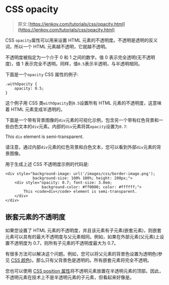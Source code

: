 # CSS opacity

> 原文:[https://jenkov.com/tutorials/css/opacity.html](https://jenkov.com/tutorials/css/opacity.html)

CSS `opacity`属性可以用来设置 HTML 元素的不透明度。不透明是透明的反义词，所以一个 HTML 元素越不透明，它就越不透明。

不透明度被指定为一个介于 0 和 1 之间的数字。值 0 表示完全透明(无不透明度)，值 1 表示完全不透明。同样，值`0.5`表示半透明，与半透明相同。

下面是一个`opacity` CSS 属性的例子:

```
.withOpacity {
    opacity: 0.5;
}

```

这个例子用 CSS 类`withOpacity`到`0.5`设置所有 HTML 元素的不透明度，这意味着 HTML 元素变成半透明的。

下面是一个带有背景图像的`div`元素的可视化示例，包含另一个带有红色背景和一些白色文本的`div`元素。内部的`div`元素将其`opacity`设置为`0.7`:

This `div` element is semi-transparent.

请注意，通过内部`div`元素的红色背景和白色文本，您可以看到外部`div`元素的背景图像。

用于生成上述 CSS 不透明度示例的代码是:

```
<div style="background-image: url('/images/css/border-image.png'); 
            background-size: 100% 100%; height: 200px;">
    <div style="opacity: 0.7; font-size: 3.0em; 
                background-color: #ff0000; color: #ffffff;">
        This <code>div</code> element is semi-transparent.
    </div>
</div>

```

## 嵌套元素的不透明度

如果您设置了 HTML 元素的不透明度，并且该元素有子元素(嵌套元素)，则嵌套元素可以具有的最大不透明度与父元素相同。例如，如果在外部元素(父元素)上设置不透明度为 0.7，则所有子元素的不透明度最大为 0.7。

有很多方法可以解决这个问题。例如，您可以将父元素的背景色设置为透明色(参见 [CSS 颜色](colors.html))。那么只有父背景色是透明的。所有嵌套元素将完全不透明。

您也可以使用 [CSS position 属性](position.html)将不透明元素放置在半透明元素的顶部。因此，不透明元素在技术上不是半透明元素的子元素，但看起来好像是。